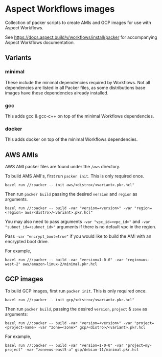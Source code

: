 # Aspect Workflows images

Collection of packer scripts to create AMIs and GCP images for use with Aspect Workflows.

See https://docs.aspect.build/v/workflows/install/packer for accompanying Aspect Workflows documentation.

## Variants

### minimal

These include the minimal dependencies required by Workflows. Not all dependencies are listed in all Packer files, as some distributions base images have these dependencies already installed.

### gcc

This adds gcc & gcc-c++ on top of the minimal Workflows dependencies.

### docker

This adds docker on top of the minimal Workflows dependencies.

## AWS AMIs

AWS AMI packer files are found under the `/aws` directory.

To build AMS AMI's, first run `packer init`. This is only required once.

```
bazel run //:packer -- init aws/<distro>/<variant>.pkr.hcl"
```

Then run `packer build` passing the desired `version` and `region` as arguments.

```
bazel run //:packer -- build -var "version=<version>" -var "region=<region> aws/<distro>/<variant>.pkr.hcl"
```

You may also need to pass arguments `-var "vpc_id=<vpc_id>"` and `-var "subnet_id=<subnet_id>"` arguments if there is no default vpc in the region.

Pass `-var "encrypt_boot=true"` if you would like to build the AMI with an encrypted boot drive.

For example,

`bazel run //:packer -- build -var "version=1-0-0" -var "region=us-west-2" aws/amazon-linux-2/minimal.pkr.hcl`

## GCP images

To build GCP images, first run `packer init`. This is only required once.

```
bazel run //:packer -- init gcp/<distro>/<variant>.pkr.hcl"
```

Then run `packer build`, passing the desired `version`, `project` & `zone` as arguments:

```
bazel run //:packer -- build -var "version=<version>" -var "project=<project-name> -var "zone=<zone>" gcp/<distro>/<variant>.pkr.hcl
```

For example,

`bazel run //:packer -- build -var "version=1-0-0" -var "project=my-project" -var "zone=us-east5-a" gcp/debian-11/minimal.pkr.hcl`
